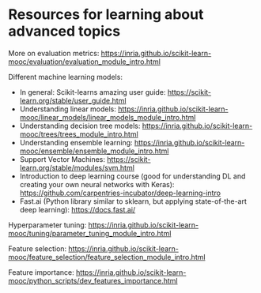 # Resources for learning about advanced topics

More on evaluation metrics: https://inria.github.io/scikit-learn-mooc/evaluation/evaluation_module_intro.html

Different machine learning models:
* In general: Scikit-learns amazing user guide: https://scikit-learn.org/stable/user_guide.html
* Understanding linear models: https://inria.github.io/scikit-learn-mooc/linear_models/linear_models_module_intro.html
* Understanding decision tree models: https://inria.github.io/scikit-learn-mooc/trees/trees_module_intro.html
* Understanding ensemble learning: https://inria.github.io/scikit-learn-mooc/ensemble/ensemble_module_intro.html
* Support Vector Machines: https://scikit-learn.org/stable/modules/svm.html
* Introduction to deep learning course (good for understanding DL and creating 
your own neural networks with Keras): https://github.com/carpentries-incubator/deep-learning-intro
* Fast.ai (Python library similar to sklearn, but applying state-of-the-art deep learning): https://docs.fast.ai/

Hyperparameter tuning: https://inria.github.io/scikit-learn-mooc/tuning/parameter_tuning_module_intro.html

Feature selection: https://inria.github.io/scikit-learn-mooc/feature_selection/feature_selection_module_intro.html

Feature importance: https://inria.github.io/scikit-learn-mooc/python_scripts/dev_features_importance.html